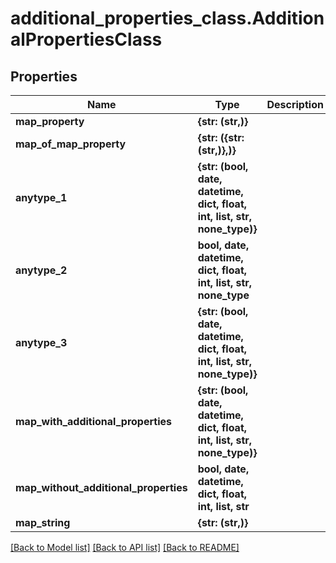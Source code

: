 # additional_properties_class.AdditionalPropertiesClass

## Properties
Name | Type | Description | Notes
------------ | ------------- | ------------- | -------------
**map_property** | **{str: (str,)}** |  | [optional] 
**map_of_map_property** | **{str: ({str: (str,)},)}** |  | [optional] 
**anytype_1** | **{str: (bool, date, datetime, dict, float, int, list, str, none_type)}** |  | [optional] 
**anytype_2** | **bool, date, datetime, dict, float, int, list, str, none_type** |  | [optional] 
**anytype_3** | **{str: (bool, date, datetime, dict, float, int, list, str, none_type)}** |  | [optional] 
**map_with_additional_properties** | **{str: (bool, date, datetime, dict, float, int, list, str, none_type)}** |  | [optional] 
**map_without_additional_properties** | **bool, date, datetime, dict, float, int, list, str** |  | [optional] 
**map_string** | **{str: (str,)}** |  | [optional] 

[[Back to Model list]](../README.md#documentation-for-models) [[Back to API list]](../README.md#documentation-for-api-endpoints) [[Back to README]](../README.md)


